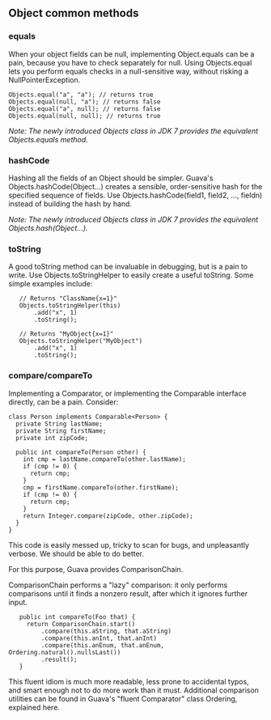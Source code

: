 ## Object common methods

### equals

When your object fields can be null, implementing Object.equals can be a pain, because you have to check separately for null. Using Objects.equal lets you perform equals checks in a null-sensitive way, without risking a NullPointerException.

```
Objects.equal("a", "a"); // returns true
Objects.equal(null, "a"); // returns false
Objects.equal("a", null); // returns false
Objects.equal(null, null); // returns true
```

*Note: The newly introduced Objects class in JDK 7 provides the equivalent Objects.equals method.*

### hashCode

Hashing all the fields of an Object should be simpler. Guava's Objects.hashCode(Object...) creates a sensible, order-sensitive hash for the specified sequence of fields. Use Objects.hashCode(field1, field2, ..., fieldn) instead of building the hash by hand.

*Note: The newly introduced Objects class in JDK 7 provides the equivalent Objects.hash(Object...).*

### toString

A good toString method can be invaluable in debugging, but is a pain to write. Use Objects.toStringHelper to easily create a useful toString. Some simple examples include:

```
   // Returns "ClassName{x=1}"
   Objects.toStringHelper(this)
       .add("x", 1)
       .toString();

   // Returns "MyObject{x=1}"
   Objects.toStringHelper("MyObject")
       .add("x", 1)
       .toString();
```

### compare/compareTo

Implementing a Comparator, or implementing the Comparable interface directly, can be a pain. Consider:
```
class Person implements Comparable<Person> {
  private String lastName;
  private String firstName;
  private int zipCode;
  
  public int compareTo(Person other) {
    int cmp = lastName.compareTo(other.lastName);
    if (cmp != 0) {
      return cmp;
    }
    cmp = firstName.compareTo(other.firstName);
    if (cmp != 0) {
      return cmp;
    }
    return Integer.compare(zipCode, other.zipCode);
  }
}
```

This code is easily messed up, tricky to scan for bugs, and unpleasantly verbose. We should be able to do better.

For this purpose, Guava provides ComparisonChain.

ComparisonChain performs a "lazy" comparison: it only performs comparisons until it finds a nonzero result, after which it ignores further input.

```
   public int compareTo(Foo that) {
     return ComparisonChain.start()
         .compare(this.aString, that.aString)
         .compare(this.anInt, that.anInt)
         .compare(this.anEnum, that.anEnum, Ordering.natural().nullsLast())
         .result();
   }
```

This fluent idiom is much more readable, less prone to accidental typos, and smart enough not to do more work than it must. Additional comparison utilities can be found in Guava's "fluent Comparator" class Ordering, explained here.